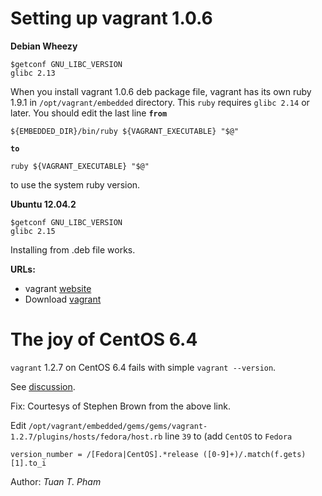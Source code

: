Setting up vagrant 1.0.6
========================

**Debian Wheezy**

    $getconf GNU_LIBC_VERSION
    glibc 2.13

When you install vagrant 1.0.6 deb package file, vagrant has
its own ruby 1.9.1 in `/opt/vagrant/embedded` directory.  This
`ruby` requires `glibc 2.14` or later.  You should edit the last
line **`from`**

    ${EMBEDDED_DIR}/bin/ruby ${VAGRANT_EXECUTABLE} "$@"
**`to`**

    ruby ${VAGRANT_EXECUTABLE} "$@"
to use the system ruby version.

**Ubuntu 12.04.2**

    $getconf GNU_LIBC_VERSION
    glibc 2.15

Installing from .deb file works.

**URLs:**
* vagrant [website](http://www.vagrantup.com/)
* Download [vagrant](http://downloads.vagrantup.com/tags/v1.0.6)


The joy of CentOS 6.4
=====================

`vagrant` 1.2.7 on CentOS 6.4 fails with simple `vagrant --version`.

See [discussion][0].

Fix: Courtesys of Stephen Brown from the above link.

Edit `/opt/vagrant/embedded/gems/gems/vagrant-1.2.7/plugins/hosts/fedora/host.rb`
line `39` to (add `CentOS` to `Fedora`
```
version_number = /[Fedora|CentOS].*release ([0-9]+)/.match(f.gets)[1].to_i
```

Author: _Tuan T. Pham_

[0]: http://vagrant.1086180.n5.nabble.com/Cant-Install-Vagrant-on-CentOS-6-4-td1446.html
